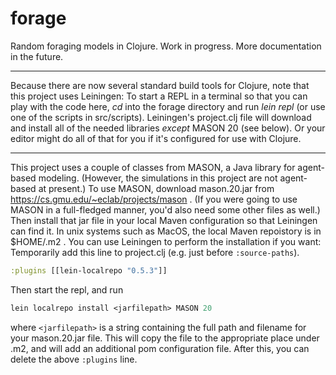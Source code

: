 # forage
Random foraging models in Clojure.
Work in progress.
More documentation in the future.

---

Because there are now several standard build tools for Clojure, note
that this project uses Leiningen: To start a REPL in a terminal so that you
can play with the code here, *cd* into the forage directory and run *lein repl*
(or use one of the scripts in src/scripts). Leiningen's project.clj file will
download and install all of the needed libraries *except* MASON 20 (see below).
Or your editor might do all of that for you if it's configured for use with Clojure.

---

This project uses a couple of classes from MASON, a Java library for
agent-based modeling.  (However, the simulations in this project are
not agent-based at present.)  To use MASON, download mason.20.jar from
https://cs.gmu.edu/~eclab/projects/mason .  (If you were going to use
MASON in a full-fledged manner, you'd also need some other files as well.)
Then install that jar file in your local Maven configuration so that Leiningen
can find it.  In unix systems such as MacOS, the local Maven repoistory is in
$HOME/.m2 .  You can use Leiningen to perform the installation if you want:
Temporarily add this line to project.clj (e.g. just before `:source-paths`).
```clojure
:plugins [[lein-localrepo "0.5.3"]]
```
Then start the repl, and run 
```clojure
lein localrepo install <jarfilepath> MASON 20
```
where `<jarfilepath>` is a string containing the full path and filename
for your mason.20.jar file.  This will copy the file to the
appropriate place under .m2, and will add an additional pom
configuration file.  After this, you can delete the above `:plugins`
line.


<!-- (Preliminary work appeared in the foond repo.) -->
